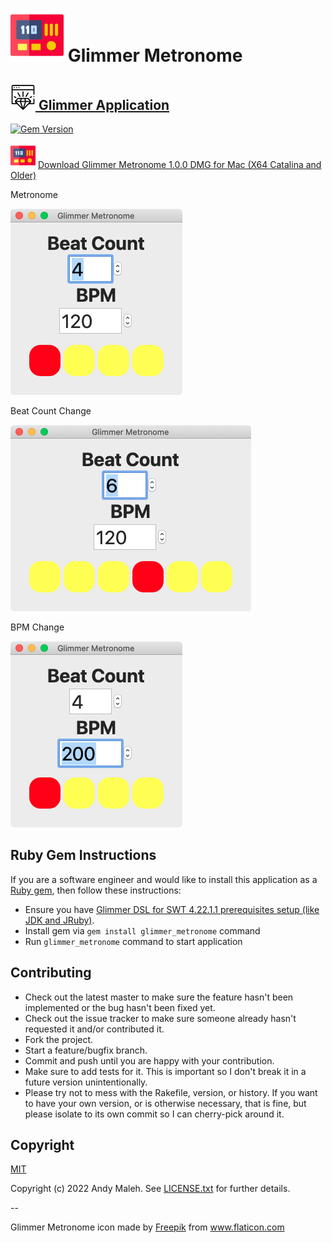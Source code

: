 # <img src="https://raw.githubusercontent.com/AndyObtiva/glimmer_metronome/master/icons/linux/Glimmer%20Metronome.png" height=85 /> Glimmer Metronome
## [<img src="https://raw.githubusercontent.com/AndyObtiva/glimmer/master/images/glimmer-logo-hi-res.png" height=40 /> Glimmer Application](https://github.com/AndyObtiva/glimmer-dsl-swt)
[![Gem Version](https://badge.fury.io/rb/glimmer_metronome.svg)](http://badge.fury.io/rb/glimmer_metronome)

<img src="https://raw.githubusercontent.com/AndyObtiva/glimmer_metronome/master/icons/linux/Glimmer%20Metronome.png" height=40 /> [Download Glimmer Metronome 1.0.0 DMG for Mac (X64 Catalina and Older)](https://www.dropbox.com/s/bjy4hie74gmxb5d/Glimmer%20Metronome-1.0.0.dmg?dl=1)

Metronome

![metronome](https://raw.githubusercontent.com/AndyObtiva/glimmer_metronome/master/screenshots/glimmer-metronome.png)

Beat Count Change

![metronome beat count changed](https://raw.githubusercontent.com/AndyObtiva/glimmer_metronome/master/screenshots/glimmer-metronome-beat-count-changed.png)

BPM Change

![metronome bpm changed](https://raw.githubusercontent.com/AndyObtiva/glimmer_metronome/master/screenshots/glimmer-metronome-bpm-changed.png)

## Ruby Gem Instructions

If you are a software engineer and would like to install this application as a [Ruby gem](https://guides.rubygems.org/what-is-a-gem/), then follow these instructions:

- Ensure you have [Glimmer DSL for SWT 4.22.1.1 prerequisites setup (like JDK and JRuby)](https://github.com/AndyObtiva/glimmer-dsl-swt/tree/v4.22.1.1#pre-requisites).
- Install gem via `gem install glimmer_metronome` command
- Run `glimmer_metronome` command to start application

## Contributing

-   Check out the latest master to make sure the feature hasn't been
    implemented or the bug hasn't been fixed yet.
-   Check out the issue tracker to make sure someone already hasn't
    requested it and/or contributed it.
-   Fork the project.
-   Start a feature/bugfix branch.
-   Commit and push until you are happy with your contribution.
-   Make sure to add tests for it. This is important so I don't break it
    in a future version unintentionally.
-   Please try not to mess with the Rakefile, version, or history. If
    you want to have your own version, or is otherwise necessary, that
    is fine, but please isolate to its own commit so I can cherry-pick
    around it.

## Copyright

[MIT](LICENSE.txt)

Copyright (c) 2022 Andy Maleh. See [LICENSE.txt](LICENSE.txt) for further details.

--

Glimmer Metronome icon made by <a href="https://www.flaticon.com/authors/freepik" title="Freepik">Freepik</a> from <a href="https://www.flaticon.com/" title="Flaticon">www.flaticon.com</a>
